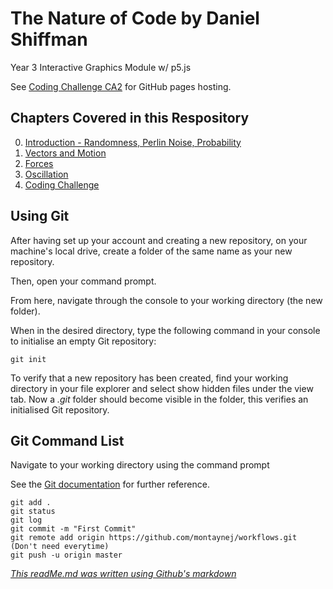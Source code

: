 # The Nature of Code by Daniel Shiffman
Year 3 Interactive Graphics Module w/ p5.js

See [Coding Challenge CA2](https://larryzodiac.github.io/The-Nature-of-Code/codingChallenge/gas_giant_rings/) for GitHub pages hosting.

## Chapters Covered in this Respository 
0. [Introduction - Randomness, Perlin Noise, Probability](00_introduction)
1. [Vectors and Motion](01_vectors)
2. [Forces](02_forces)
3. [Oscillation](03_oscillation)
4. [Coding Challenge](codingChallenge)

## Using Git
After having set up your account and creating a new repository, on your machine's local drive, create a folder of the same name as your new repository.

Then, open your command prompt.

From here, navigate through the console to your working directory (the new folder).

When in the desired directory, type the following command in your console to initialise an empty Git repository:
```
git init
```

To verify that a new repository has been created, find your working directory in your file explorer and select show hidden files under the view tab. Now a *.git* folder should become visible in the folder, this verifies an initialised Git repository.


## Git Command List
Navigate to your working directory using the command prompt

See the [Git documentation](https://git-scm.com/docs/) for further reference.
```
git add .
git status
git log
git commit -m "First Commit"
git remote add origin https://github.com/montaynej/workflows.git (Don't need everytime)
git push -u origin master
```
[*This readMe.md was written using Github's markdown*](https://help.github.com/articles/basic-writing-and-formatting-syntax/)

